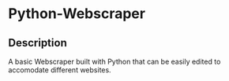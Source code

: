 # Python-Webscraper

## Description

A basic Webscraper built with Python that can be easily edited to accomodate different websites.

